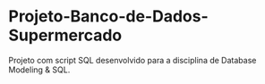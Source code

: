 # Projeto-Banco-de-Dados-Supermercado
Projeto com script SQL desenvolvido para a disciplina de Database Modeling &amp; SQL.
